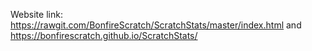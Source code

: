 Website link: https://rawgit.com/BonfireScratch/ScratchStats/master/index.html and https://bonfirescratch.github.io/ScratchStats/
